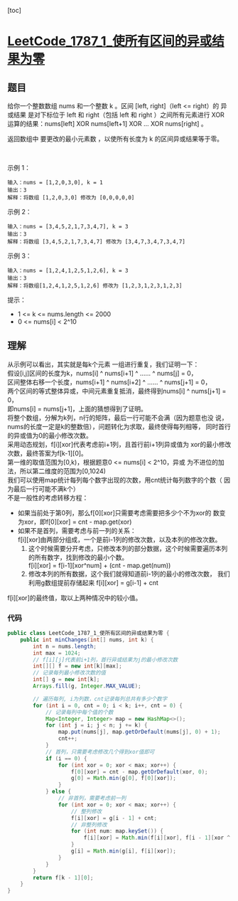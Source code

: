 [toc]
# [LeetCode_1787_1_使所有区间的异或结果为零](https://leetcode-cn.com/problems/make-the-xor-of-all-segments-equal-to-zero/)
## 题目
给你一个整数数组 nums​​​ 和一个整数 k​​​​​ 。区间 [left, right]（left <= right）的 异或结果 是对下标位于 left 和 right（包括 left 和 right ）之间所有元素进行 XOR 运算的结果：nums[left] XOR nums[left+1] XOR ... XOR nums[right] 。

返回数组中 要更改的最小元素数 ，以使所有长度为 k 的区间异或结果等于零。

 

示例 1：
```
输入：nums = [1,2,0,3,0], k = 1
输出：3
解释：将数组 [1,2,0,3,0] 修改为 [0,0,0,0,0]
```

示例 2：
```
输入：nums = [3,4,5,2,1,7,3,4,7], k = 3
输出：3
解释：将数组 [3,4,5,2,1,7,3,4,7] 修改为 [3,4,7,3,4,7,3,4,7]
```

示例 3：
```
输入：nums = [1,2,4,1,2,5,1,2,6], k = 3
输出：3
解释：将数组[1,2,4,1,2,5,1,2,6] 修改为 [1,2,3,1,2,3,1,2,3]
```

提示：

* 1 <= k <= nums.length <= 2000
* 0 <= nums[i] < 2^10

## 理解
从示例可以看出，其实就是每k个元素
一组进行重复，我们证明一下：  
假设[i,j]区间的长度为k，nums[i] ^ nums[i+1] ^ …… ^ nums[j] = 0，  
区间整体右移一个长度，nums[i+1] ^ nums[i+2] ^ …… ^ nums[j+1] = 0，  
两个区间的等式整体异或，中间元素重复抵消，最终得到nums[i] ^ nums[j+1] = 0，  
即nums[i] = nums[j+1]，上面的猜想得到了证明。  
将整个数组，分解为k列，n行的矩阵，最后一行可能不会满（因为题意也没
说，nums的长度一定是k的整数倍），问题转化为求取，最终使得每列相等，
同时首行的异或值为0的最小修改次数。  
采用动态规划，f[i][xor]代表考虑前i+1列，且首行前i+1列异或值为
xor的最小修改次数，最终答案为f[k-1][0]。  
第一维的取值范围为[0,k)，根据题意0 <= nums[i] < 2^10，异或
为不进位的加法，所以第二维度的范围为[0,1024)  
我们可以使用map统计每列每个数字出现的次数，用cnt统计每列数字的个数（
因为最后一行可能不满k个）  
不是一般性的考虑转移方程：  
* 如果当前处于第0列，那么f[0][xor]只需要考虑需要把多少个不为xor的
数变为xor，即f[0][xor] = cnt - map.get(xor)  
* 如果不是首列，需要考虑与前一列的关系：  
f[i][xor]由两部分组成，一个是前i-1列的修改次数，以及本列的修改次数。
  1. 这个时候需要分开考虑，只修改本列的部分数据，这个时候需要遍历本列
    的所有数字，找到修改的最小个数。  
    f[i][xor] = f[i-1][xor^num] + (cnt - map.get(num))
  2. 修改本列的所有数据，这个我们就得知道前i-1列的最小的修改次数，
    我们利用g数组提前存储起来
    f[i][xor] = g[i-1] + cnt
     
f[i][xor]的最终值，取以上两种情况中的较小值。

### 代码
```java
public class LeetCode_1787_1_使所有区间的异或结果为零 {
    public int minChanges(int[] nums, int k) {
        int n = nums.length;
        int max = 1024;
        // f[i][j]代表前i+1列，首行异或结果为j的最小修改次数
        int[][] f = new int[k][max];
        // 记录每列最小修改次数的值
        int[] g = new int[k];
        Arrays.fill(g, Integer.MAX_VALUE);

        // 遍历每列, i为列数，cnt记录每列总共有多少个数字
        for (int i = 0, cnt = 0; i < k; i++, cnt = 0) {
            // 记录每列中每个值的个数
            Map<Integer, Integer> map = new HashMap<>();
            for (int j = i; j < n; j += k) {
                map.put(nums[j], map.getOrDefault(nums[j], 0) + 1);
                cnt++;
            }
            // 首列，只需要考虑修改几个得到xor值即可
            if (i == 0) {
                for (int xor = 0; xor < max; xor++) {
                    f[0][xor] = cnt - map.getOrDefault(xor, 0);
                    g[0] = Math.min(g[0], f[0][xor]);
                }
            } else {
                // 非首列，需要考虑前一列
                for (int xor = 0; xor < max; xor++) {
                    // 整列修改
                    f[i][xor] = g[i - 1] + cnt;
                    // 非整列修改
                    for (int num: map.keySet()) {
                        f[i][xor] = Math.min(f[i][xor], f[i - 1][xor ^ num] + cnt - map.get(num));
                    }
                    g[i] = Math.min(g[i], f[i][xor]);
                }
            }
        }
        return f[k - 1][0];
    }
}
```